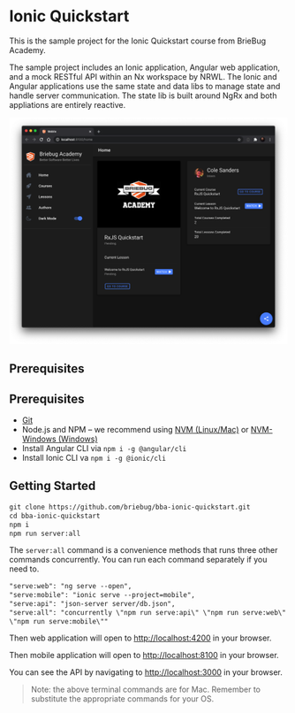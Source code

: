 # Ionic Quickstart

This is the sample project for the Ionic Quickstart course from BrieBug Academy. 

The sample project includes an Ionic application, Angular web application, and a mock RESTful API  within an Nx workspace by NRWL. The Ionic and Angular applications use the same state and data libs to manage state and handle server communication. The state lib is built around NgRx and both appliations are entirely reactive. 

<p align="center"><img src="apps/mobile/src/assets/screenshots/bba-ionic-screenshot.png" alt="Ionic Quickstart"/></p>

## Prerequisites

## Prerequisites
- [Git](https://git-scm.com/book/en/v2/Getting-Started-Installing-Git)
- Node.js and NPM – we recommend using [NVM (Linux/Mac)](https://github.com/creationix/nvm) or [NVM-Windows (Windows)](https://github.com/coreybutler/nvm-windows)
- Install Angular CLI via `npm i -g @angular/cli`
- Install Ionic CLI va `npm i -g @ionic/cli`

## Getting Started

```
git clone https://github.com/briebug/bba-ionic-quickstart.git
cd bba-ionic-quickstart
npm i
npm run server:all
```

The `server:all` command is a convenience methods that runs three other commands concurrently. You can run each command separately if you need to. 

```
"serve:web": "ng serve --open",
"serve:mobile": "ionic serve --project=mobile",
"serve:api": "json-server server/db.json",
"serve:all": "concurrently \"npm run serve:api\" \"npm run serve:web\" \"npm run serve:mobile\""
```

Then web application will open to [http://localhost:4200](http://localhost:4200) in your browser.

Then mobile application will open to [http://localhost:8100](http://localhost:8100) in your browser.

You can see the API by navigating to [http://localhost:3000](http://localhost:3000) in your browser.

> Note: the above terminal commands are for Mac. Remember to substitute the appropriate commands for your OS.
